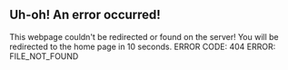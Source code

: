 ## Uh-oh! An error occurred!

This webpage couldn't be redirected or found on the server!
You will be redirected to the home page in 10 seconds.
<meta http-equiv="refresh" content="10;url=https://afellowspeedrunner.github.io/themacarchive.com/" />
ERROR CODE: 404
ERROR: FILE_NOT_FOUND
